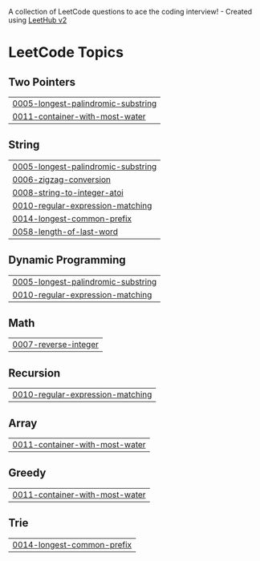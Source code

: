 A collection of LeetCode questions to ace the coding interview! - Created using [LeetHub v2](https://github.com/arunbhardwaj/LeetHub-2.0)
<!---LeetCode Topics Start-->
# LeetCode Topics
## Two Pointers
|  |
| ------- |
| [0005-longest-palindromic-substring](https://github.com/harshebuilds/leetcode/tree/master/0005-longest-palindromic-substring) |
| [0011-container-with-most-water](https://github.com/harshebuilds/leetcode/tree/master/0011-container-with-most-water) |
## String
|  |
| ------- |
| [0005-longest-palindromic-substring](https://github.com/harshebuilds/leetcode/tree/master/0005-longest-palindromic-substring) |
| [0006-zigzag-conversion](https://github.com/harshebuilds/leetcode/tree/master/0006-zigzag-conversion) |
| [0008-string-to-integer-atoi](https://github.com/harshebuilds/leetcode/tree/master/0008-string-to-integer-atoi) |
| [0010-regular-expression-matching](https://github.com/harshebuilds/leetcode/tree/master/0010-regular-expression-matching) |
| [0014-longest-common-prefix](https://github.com/harshebuilds/leetcode/tree/master/0014-longest-common-prefix) |
| [0058-length-of-last-word](https://github.com/harshebuilds/leetcode/tree/master/0058-length-of-last-word) |
## Dynamic Programming
|  |
| ------- |
| [0005-longest-palindromic-substring](https://github.com/harshebuilds/leetcode/tree/master/0005-longest-palindromic-substring) |
| [0010-regular-expression-matching](https://github.com/harshebuilds/leetcode/tree/master/0010-regular-expression-matching) |
## Math
|  |
| ------- |
| [0007-reverse-integer](https://github.com/harshebuilds/leetcode/tree/master/0007-reverse-integer) |
## Recursion
|  |
| ------- |
| [0010-regular-expression-matching](https://github.com/harshebuilds/leetcode/tree/master/0010-regular-expression-matching) |
## Array
|  |
| ------- |
| [0011-container-with-most-water](https://github.com/harshebuilds/leetcode/tree/master/0011-container-with-most-water) |
## Greedy
|  |
| ------- |
| [0011-container-with-most-water](https://github.com/harshebuilds/leetcode/tree/master/0011-container-with-most-water) |
## Trie
|  |
| ------- |
| [0014-longest-common-prefix](https://github.com/harshebuilds/leetcode/tree/master/0014-longest-common-prefix) |
<!---LeetCode Topics End-->